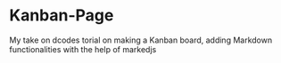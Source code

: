 # Kanban-Page
My take on dcodes torial on making a Kanban board, adding Markdown functionalities with the help of markedjs
